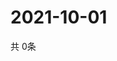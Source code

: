# 2021-10-01
  共 0条

  <!-- BEGIN -->
  <!-- 最后更新时间Fri Oct 01 2021 17:12:05 GMT+0000 (Coordinated Universal Time) -->
  
  <!-- END -->
  
  